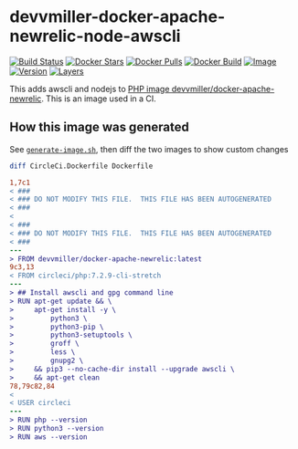 # devvmiller-docker-apache-newrelic-node-awscli

[![Build Status](https://travis-ci.com/GabLeRoux/devvmiller-docker-apache-newrelic-node-awscli.svg?branch=master)](https://travis-ci.com/GabLeRoux/devvmiller-docker-apache-newrelic-node-awscli)
[![Docker Stars](https://img.shields.io/docker/stars/gableroux/devvmiller-docker-apache-newrelic-node-awscli.svg)](https://hub.docker.com/r/gableroux/devvmiller-docker-apache-newrelic-node-awscli)
[![Docker Pulls](https://img.shields.io/docker/pulls/gableroux/devvmiller-docker-apache-newrelic-node-awscli.svg)](https://hub.docker.com/r/gableroux/devvmiller-docker-apache-newrelic-node-awscli)
[![Docker Build](https://img.shields.io/docker/build/gableroux/devvmiller-docker-apache-newrelic-node-awscli.svg)](https://hub.docker.com/r/gableroux/devvmiller-docker-apache-newrelic-node-awscli)
[![Image](https://images.microbadger.com/badges/image/gableroux/devvmiller-docker-apache-newrelic-node-awscli.svg)](https://microbadger.com/images/gableroux/devvmiller-docker-apache-newrelic-node-awscli)
[![Version](https://images.microbadger.com/badges/version/gableroux/devvmiller-docker-apache-newrelic-node-awscli.svg)](https://microbadger.com/images/gableroux/devvmiller-docker-apache-newrelic-node-awscli)
[![Layers](https://images.microbadger.com/badges/image/gableroux/devvmiller-docker-apache-newrelic-node-awscli.svg)](https://microbadger.com/images/gableroux/devvmiller-docker-apache-newrelic-node-awscli)

This adds awscli and nodejs to [PHP image devvmiller/docker-apache-newrelic](https://github.com/devvmiller/docker-apache-newrelic). This is an image used in a CI.

## How this image was generated

See [`generate-image.sh`](generate-image.sh), then diff the two images to show custom changes

```bash
diff CircleCi.Dockerfile Dockerfile
```

```diff
1,7c1
< ###
< ### DO NOT MODIFY THIS FILE.  THIS FILE HAS BEEN AUTOGENERATED
< ###
< 
< ###
< ### DO NOT MODIFY THIS FILE.  THIS FILE HAS BEEN AUTOGENERATED
< ###
---
> FROM devvmiller/docker-apache-newrelic:latest
9c3,13
< FROM circleci/php:7.2.9-cli-stretch
---
> ## Install awscli and gpg command line
> RUN apt-get update && \
>     apt-get install -y \
>         python3 \
>         python3-pip \
>         python3-setuptools \
>         groff \
>         less \
>         gnupg2 \
>     && pip3 --no-cache-dir install --upgrade awscli \
>     && apt-get clean
78,79c82,84
< 
< USER circleci
---
> RUN php --version
> RUN python3 --version
> RUN aws --version
```
